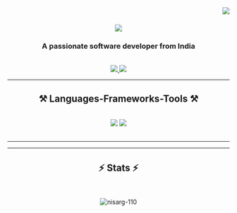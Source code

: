 <img align="right" src="https://visitor-badge.laobi.icu/badge?page_id=nisarg-110.nisarg-110" />

<h1 align="center">
    <img src="https://readme-typing-svg.herokuapp.com/?font=Righteous&size=35&center=true&vCenter=true&width=500&height=70&duration=2000&lines=Hi+There!+👋;+I'm+Nisarg!;" />
</h1>

<h3 align="center">A passionate software developer from India</h3>

<br/>
 
<div align="center"> 
  <a href="mailto:pnisarg080@gmail.com">
    <img src="https://img.shields.io/badge/Gmail-333333?style=for-the-badge&logo=gmail&logoColor=red" />
  </a>
  <a href="https://www.linkedin.com/in/nisarg-patel-659663235/" target="_blank">
    <img src="https://img.shields.io/badge/LinkedIn-0077B5?style=for-the-badge&logo=linkedin&logoColor=white" target="_blank" />
  </a>
</div>

 <hr/>
 
<h2 align="center">⚒️ Languages-Frameworks-Tools ⚒️</h2>
<br/>
<div align="center">
    <img src="https://skillicons.dev/icons?i=react,bootstrap,html,css,vscode,github,figma,tailwind,git" />
    <img src="https://skillicons.dev/icons?i=nodejs,javascript,typescript,express,mongodb,c,cpp,python,java,nextjs,mysql" /><br>
</div>

<br/>
<hr/>

<hr/>

<h2 align="center">⚡ Stats ⚡</h2>
<br>
<div align=center>
  <p><img align="center" src="https://github-readme-streak-stats.herokuapp.com/?user=nisarg-110&" alt="nisarg-110" /></p>
</div>

<br/><br/>
